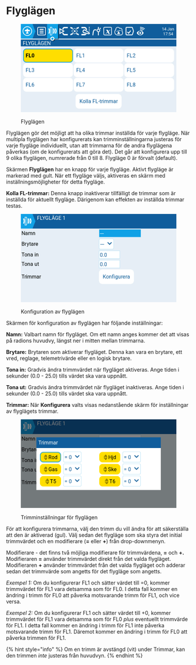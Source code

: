 # Flyglägen

<figure><img src="../../../.gitbook/assets/FM1.png" alt=""><figcaption><p>Flyglägen</p></figcaption></figure>

Flyglägen gör det möjligt att ha olika trimmar inställda för varje flygläge. När multipla flyglägen har konfigurerats kan trimminställningarna justeras för varje flygläge individuellt, utan att trimmarna för de andra flyglägena påverkas (om de konfigurerats att göra det). Det går att konfigurera upp till 9 olika flyglägen, numrerade från 0 till 8. Flygläge 0 är förvalt (default).

Skärmen **Flyglägen** har en knapp för varje flygläge. Aktivt flygläge är markerad med gult. När ett flygläge väljs, aktiveras en skärm med inställningsmöjligheter för detta flygläge.&#x20;

**Kolla FL-trimmar:** Denna knapp inaktiverar tillfälligt de trimmar som är inställda för aktuellt flygläge. Därigenom kan effekten av inställda trimmar testas.

<figure><img src="../../../.gitbook/assets/FM2.png" alt=""><figcaption><p>Konfiguration av flyglägen</p></figcaption></figure>

Skärmen för konfiguration av flyglägen har följande inställningar:

**Namn:** Valbart namn för flygläget. Om ett namn anges kommer det att visas på radions huvudvy, längst ner i mitten mellan trimmarna.

**Brytare:** Brytaren som aktiverar flygläget. Denna kan vara en brytare, ett vred, reglage, telemetrivärde eller en logisk brytare.

**Tona in:** Gradvis ändra trimmvärdet när flygläget aktiveras. Ange tiden i sekunder (0.0 - 25.0) tills värdet ska vara uppnått.

**Tona ut:** Gradvis ändra trimmvärdet när flygläget inaktiveras. Ange tiden i sekunder (0.0 - 25.0) tills värdet ska vara uppnått.

**Trimmar:** När **Konfigurera** valts visas nedanstående skärm för inställningar av flyglägets trimmar.

<figure><img src="../../../.gitbook/assets/FM3.png" alt=""><figcaption><p>Trimminställningar för flyglägen</p></figcaption></figure>

För att konfigurera trimmarna, välj den trimm du vill ändra för att säkerställa att den är aktiverad (gul). Välj sedan det flygläge som ska styra det initial trimmvärdet och en modifierare (**=** eller **+**) från drop-downmenyn.

Modifierare - det finns två möjliga modifierare för trimmvärdena, **=** och **+.** Modifieraren **=** använder trimmvärdet direkt från det valda flygläget. Modifieraren **+** använder trimmvärdet från det valda flygläget och adderar sedan det trimmvärde som angetts för det flygläge som angetts.

_Exempel 1:_ Om du konfigurerar FL1 och sätter värdet till =0, kommer trimmvärdet för FL1 vara detsamma som för FL0. I detta fall kommer en ändring i trimm för FL0 att påverka motsvarande trimm för FL1, och vice versa.

_Exempel 2:_ Om du konfigurerar FL1 och sätter värdet till +0, kommer trimmvärdet för FL1 vara detsamma som för FL0 _plus_ eventuellt trimmvärde för FL1. I detta fall kommer en ändring i trimm för FL1 inte påverka motsvarande trimm för FL1. Däremot kommer en ändring i trimm för FL0 att påverka trimmen för FL1.

{% hint style="info" %}
Om en trimm är avstängd (vit) under Trimmar, kan den trimmen _inte_ justeras från huvudvyn.
{% endhint %}
